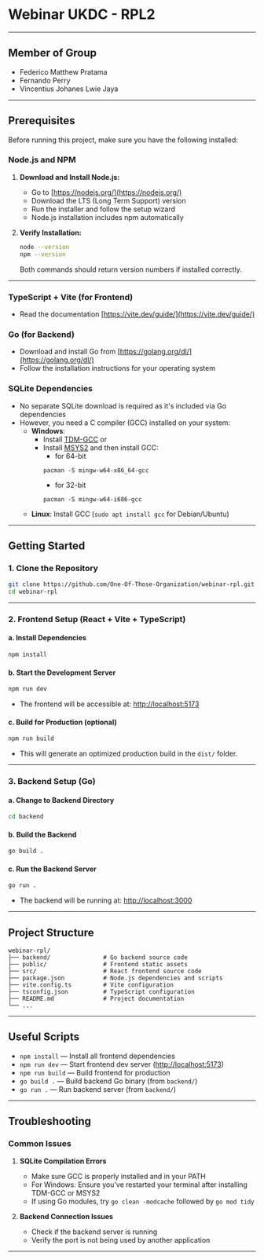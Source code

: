 # Webinar UKDC - RPL2

---

## Member of Group

- Federico Matthew Pratama
- Fernando Perry
- Vincentius Johanes Lwie Jaya

---

## Prerequisites

Before running this project, make sure you have the following installed:

### Node.js and NPM
1. **Download and Install Node.js:**
   - Go to [https://nodejs.org/](https://nodejs.org/)
   - Download the LTS (Long Term Support) version
   - Run the installer and follow the setup wizard
   - Node.js installation includes npm automatically

2. **Verify Installation:**
   ```bash
   node --version
   npm --version
   ```
   Both commands should return version numbers if installed correctly.

---

### TypeScript + Vite (for Frontend)
- Read the documentation [https://vite.dev/guide/](https://vite.dev/guide/)

### Go (for Backend)
- Download and install Go from [https://golang.org/dl/](https://golang.org/dl/)
- Follow the installation instructions for your operating system

### SQLite Dependencies
- No separate SQLite download is required as it's included via Go dependencies
- However, you need a C compiler (GCC) installed on your system:
  - **Windows**: 
    - Install [TDM-GCC](https://jmeubank.github.io/tdm-gcc/download/) or 
    - Install [MSYS2](https://www.msys2.org/) and then install GCC:
      - for 64-bit
      ```
      pacman -S mingw-w64-x86_64-gcc
      ```
      - for 32-bit
      ```
      pacman -S mingw-w64-i686-gcc
      ```
  - **Linux**: Install GCC (`sudo apt install gcc` for Debian/Ubuntu)

---

## Getting Started

### 1. Clone the Repository

```bash
git clone https://github.com/One-Of-Those-Organization/webinar-rpl.git
cd webinar-rpl
```

---

### 2. Frontend Setup (React + Vite + TypeScript)

#### a. Install Dependencies

```bash
npm install
```

#### b. Start the Development Server

```bash
npm run dev
```
- The frontend will be accessible at: [http://localhost:5173](http://localhost:5173)

#### c. Build for Production (optional)

```bash
npm run build
```
- This will generate an optimized production build in the `dist/` folder.

---

### 3. Backend Setup (Go)

#### a. Change to Backend Directory

```bash
cd backend
```

#### b. Build the Backend

```bash
go build .
```

#### c. Run the Backend Server

```bash
go run .
```
- The backend will be running at: [http://localhost:3000](http://localhost:3000)

---

## Project Structure

```text
webinar-rpl/
├── backend/               # Go backend source code
├── public/                # Frontend static assets
├── src/                   # React frontend source code
├── package.json           # Node.js dependencies and scripts
├── vite.config.ts         # Vite configuration
├── tsconfig.json          # TypeScript configuration
├── README.md              # Project documentation
└── ...
```

---

## Useful Scripts

- `npm install` — Install all frontend dependencies
- `npm run dev` — Start frontend dev server ([http://localhost:5173](http://localhost:5173))
- `npm run build` — Build frontend for production
- `go build .` — Build backend Go binary (from `backend/`)
- `go run .` — Run backend server (from `backend/`)

---

## Troubleshooting

### Common Issues

1. **SQLite Compilation Errors**
   - Make sure GCC is properly installed and in your PATH
   - For Windows: Ensure you've restarted your terminal after installing TDM-GCC or MSYS2
   - If using Go modules, try `go clean -modcache` followed by `go mod tidy`

2. **Backend Connection Issues**
   - Check if the backend server is running
   - Verify the port is not being used by another application

---
